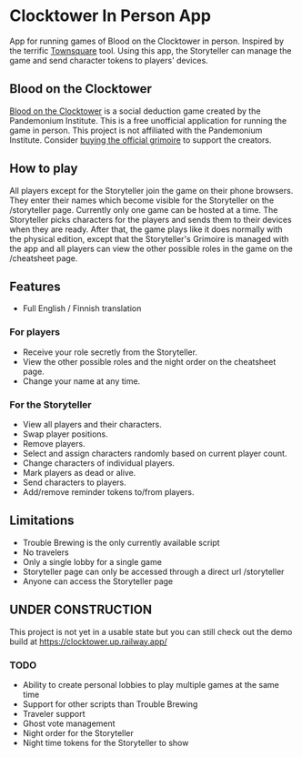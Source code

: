# Clocktower In Person App
App for running games of Blood on the Clocktower in person. Inspired by the terrific [Townsquare](https://github.com/bra1n/townsquare) tool. Using this app, the Storyteller can manage the game and send character tokens to players' devices.

## Blood on the Clocktower
[Blood on the Clocktower](https://bloodontheclocktower.com/) is a social deduction game created by the Pandemonium Institute. This is a free unofficial application for running the game in person. This project is not affiliated with the Pandemonium Institute. Consider [buying the official grimoire](https://bloodontheclocktower.com/pages/buy) to support the creators.

## How to play
All players except for the Storyteller join the game on their phone browsers. They enter their names which become visible for the Storyteller on the /storyteller page. Currently only one game can be hosted at a time. The Storyteller picks characters for the players and sends them to their devices when they are ready. After that, the game plays like it does normally with the physical edition, except that the Storyteller's Grimoire is managed with the app and all players can view the other possible roles in the game on the /cheatsheet page.

## Features
- Full English / Finnish translation
### For players
- Receive your role secretly from the Storyteller.
- View the other possible roles and the night order on the cheatsheet page.
- Change your name at any time.
### For the Storyteller
- View all players and their characters.
- Swap player positions.
- Remove players.
- Select and assign characters randomly based on current player count.
- Change characters of individual players.
- Mark players as dead or alive.
- Send characters to players.
- Add/remove reminder tokens to/from players.

## Limitations
- Trouble Brewing is the only currently available script
- No travelers
- Only a single lobby for a single game
- Storyteller page can only be accessed through a direct url /storyteller
- Anyone can access the Storyteller page

## UNDER CONSTRUCTION
This project is not yet in a usable state but you can still check out the demo build at https://clocktower.up.railway.app/

### TODO
- Ability to create personal lobbies to play multiple games at the same time
- Support for other scripts than Trouble Brewing
- Traveler support
- Ghost vote management
- Night order for the Storyteller
- Night time tokens for the Storyteller to show
